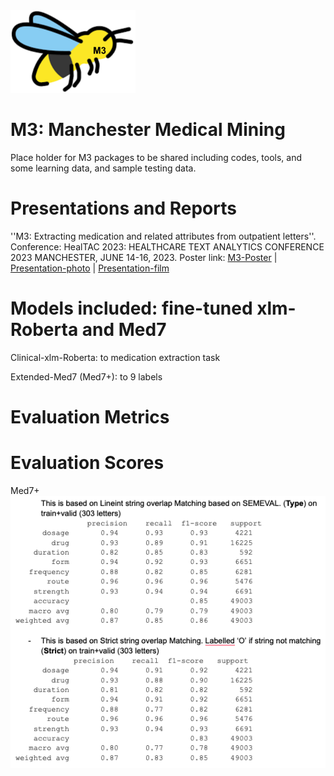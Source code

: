 <img src="https://github.com/HECTA-UoM/M3/blob/main/M3_logo.png" width=200>

# M3: Manchester Medical Mining

Place holder for M3 packages to be shared including codes, tools, and some learning data, and sample testing data.

# Presentations and Reports

''M3: Extracting medication and related attributes from outpatient letters''. Conference: HealTAC 2023: HEALTHCARE TEXT ANALYTICS CONFERENCE 2023 MANCHESTER, JUNE 14-16, 2023.
Poster link: 
[M3-Poster](https://www.researchgate.net/publication/371696214_M3_Extracting_medication_and_related_attributes_from_outpatient_letters)
| [Presentation-photo](https://drive.google.com/file/d/1BE74mrRNCeT77IVMRveJHcv3QpZSfMVM/view?usp=sharing) | [Presentation-film](https://drive.google.com/file/d/1eWsemaMpbARxbmEAh7rpPltN9oNeTTzt/view?usp=sharing)
 
# Models included: fine-tuned xlm-Roberta and Med7
Clinical-xlm-Roberta: to medication extraction task

Extended-Med7 (Med7+): to 9 labels

# Evaluation Metrics

# Evaluation Scores

Med7+
<img src="https://github.com/HECTA-UoM/M3/blob/main/Med7_plus.png" width=700>


